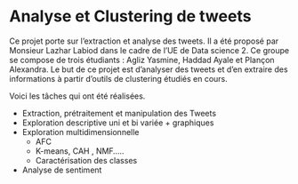 # Analyse et Clustering de tweets

Ce projet porte sur l’extraction et analyse des tweets. Il a été proposé par Monsieur Lazhar Labiod dans le cadre de l’UE de Data science 2.
Ce groupe se compose de trois étudiants : Agliz Yasmine, Haddad Ayale et Plançon Alexandra. Le but de ce projet est d’analyser des tweets et d’en extraire des informations à partir d’outils de clustering étudiés en cours.

Voici les tâches qui ont été réalisées.

- Extraction, prétraitement et manipulation des Tweets
- Exploration descriptive uni et bi variée + graphiques
- Exploration multidimensionnelle 
	- AFC 
	- K-means, CAH , NMF…..
	- Caractérisation des classes
- Analyse de sentiment 
